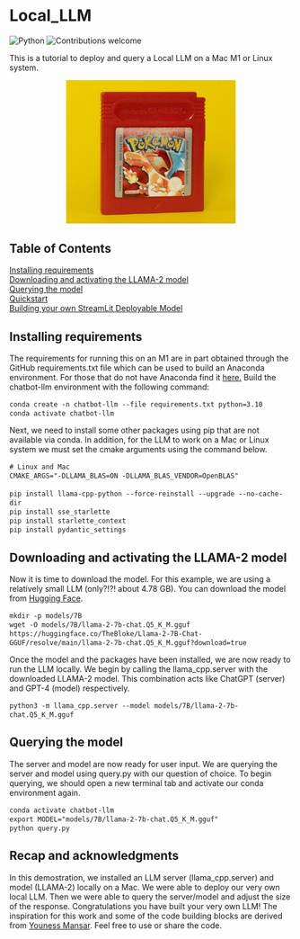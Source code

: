 # Local_LLM


![Python](https://img.shields.io/badge/python-v3.10.0-blue.svg)
![Contributions welcome](https://img.shields.io/badge/contributions-welcome-orange.svg)

This is a tutorial to deploy and query a Local LLM on a Mac M1 or Linux system. 

<p align="center"><img src="https://github.com/glickmac/Local_LLM/blob/main/images/red.jpg" width=60%></p>


## Table of Contents
[Installing requirements](#intro)    
[Downloading and activating the LLAMA-2 model](#importance)    
[Querying the model](#workflow)    
[Quickstart](#quickstart)    
[Building your own StreamLit Deployable Model](#install)       

## <a name="intro"></a>Installing requirements
The requirements for running this on an M1 are in part obtained through the GitHub requirements.txt file which can be used to build an Anaconda environment. For those that do not have Anaconda find it [here.](https://www.anaconda.com/download/) Build the chatbot-llm environment with the following command:
```
conda create -n chatbot-llm --file requirements.txt python=3.10 
conda activate chatbot-llm
```
Next, we need to install some other packages using pip that are not available via conda. In addition, for the LLM to work on a Mac or Linux system we must set the cmake arguments using the command below.
```
# Linux and Mac
CMAKE_ARGS="-DLLAMA_BLAS=ON -DLLAMA_BLAS_VENDOR=OpenBLAS"

pip install llama-cpp-python --force-reinstall --upgrade --no-cache-dir 
pip install sse_starlette
pip install starlette_context
pip install pydantic_settings
```

## <a name="importance"></a>Downloading and activating the LLAMA-2 model

Now it is time to download the model. For this example, we are using a relatively small LLM (only?!?! about 4.78 GB). You can download the model from [Hugging Face](https%3A%2F%2Fhuggingface.co%2FTheBloke%2FLlama-2-7B-Chat-GGUF%2Fresolve%2Fmain%2Fllama-2-7b-chat.Q5_K_M.gguf%3Fdownload%3Dtrue).

```
mkdir -p models/7B
wget -O models/7B/llama-2-7b-chat.Q5_K_M.gguf https://huggingface.co/TheBloke/Llama-2-7B-Chat-GGUF/resolve/main/llama-2-7b-chat.Q5_K_M.gguf?download=true
```
Once the model and the packages have been installed, we are now ready to run the LLM locally. We begin by calling the llama_cpp.server with the downloaded LLAMA-2 model. This combination acts like ChatGPT (server) and GPT-4 (model) respectively.

```
python3 -m llama_cpp.server --model models/7B/llama-2-7b-chat.Q5_K_M.gguf
```

## <a name="workflow"></a>Querying the model
The server and model are now ready for user input. We are querying the server and model using query.py with our question of choice. To begin querying, we should open a new terminal tab and activate our conda environment again.
```
conda activate chatbot-llm
export MODEL="models/7B/llama-2-7b-chat.Q5_K_M.gguf"
python query.py
```

## <a name="install"></a>Recap and acknowledgments
In this demostration, we installed an LLM server (llama_cpp.server) and model (LLAMA-2) locally on a Mac. We were able to deploy our very own local LLM. Then we were able to query the server/model and adjust the size of the response. Congratulations you have built your very own LLM! The inspiration for this work and some of the code building blocks are derived from [Youness Mansar](https://medium.com/@CVxTz). Feel free to use or share the code.

